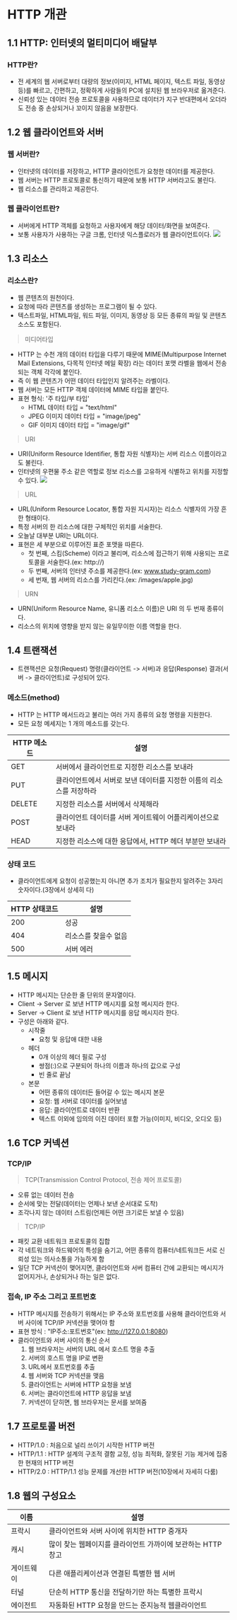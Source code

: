 # HTTP 개관

## 1.1 HTTP: 인터넷의 멀티미디어 배달부
### HTTP란?
- 전 세계의 웹 서버로부터 대량의 정보(이미지, HTML 페이지, 텍스트 파일, 동영상 등)를 빠르고, 간편하고, 정확하게 사람들의 PC에 설치된 웹 브라우저로 옮겨준다.
- 신뢰성 있는 데이터 전송 프로토콜을 사용하므로 데이터가 지구 반대편에서 오더라도 전송 중 손상되거나 꼬이지 않음을 보장한다.

## 1.2 웹 클라이언트와 서버
### 웹 서버란?
- 인터넷의 데이터를 저장하고, HTTP 클라이언트가 요청한 데이터를 제공한다.
- 웹 서버는 HTTP 프로토콜로 통신하기 때문에 보통 HTTP 서버라고도 불린다.
- 웹 리소스를 관리하고 제공한다.

### 웹 클라이언트란?
- 서버에게 HTTP 객체를 요청하고 사용자에게 해당 데이터/화면을 보여준다.
- 보통 사용자가 사용하는 구글 크롬, 인터넷 익스플로러가 웹 클라이언트이다.
![](../resource/images/chapter1/01-1.png#center)

## 1.3 리소스
### 리소스란?
- 웹 콘텐츠의 원천이다.
- 요청에 따라 콘텐츠를 생성하는 프로그램이 될 수 있다.
- 텍스트파일, HTML파일, 워드 파일, 이미지, 동영상 등 모든 종류의 파일 및 콘텐츠 소스도 포함된다.
> 미디어타입
- HTTP 는 수천 개의 데이터 타입을 다루기 때문에 MIME(Multipurpose Internet Mail Extensions, 다목적 인터넷 메일 확장) 라는 데이터 포맷 라벨을 웹에서 전송되는 객체 각각에 붙인다.
- 즉 이 웹 콘텐츠가 어떤 데이터 타입인지 알려주는 라벨이다.
- 웹 서버는 모든 HTTP 객체 데이터에 MIME 타입을 붙인다.
- 표현 형식: '주 타입/부 타입'
    - HTML 데이터 타입 = "text/html"
    - JPEG 이미지 데이터 타입 = "image/jpeg"
    - GIF 이미지 데이터 타입 = "image/gif"
> URI
- URI(Uniform Resource Identifier, 통합 자원 식별자)는 서버 리소스 이름이라고도 불린다.
- 인터넷의 우편물 주소 같은 역할로 정보 리소스를 고유하게 식별하고 위치를 지정할 수 있다.
![](../resource/images/chapter1/01-2.png#center)

> URL
- URL(Uniform Resource Locator, 통합 자원 지시자)는 리소스 식별자의 가장 흔한 형태이다.
- 특정 서버의 한 리소스에 대한 구체적인 위치를 서술한다.
- 오늘날 대부분 URI는 URL이다.
- 표현은 세 부분으로 이루어진 표준 포맷을 따른다.
    - 첫 번째, 스킴(Scheme) 이라고 불리며, 리소스에 접근하기 위해 사용되는 프로토콜을 서술한다.(ex: http://)
    - 두 번째, 서버의 인터넷 주소를 제공한다.(ex: www.study-gram.com)
    - 세 번재, 웹 서버의 리소스를 가리킨다.(ex: /images/apple.jpg)
> URN
- URN(Uniform Resource Name, 유니폼 리소스 이름)은 URI 의 두 번재 종류이다.
- 리소스의 위치에 영향을 받지 않는 유일무이한 이름 역할을 한다.

## 1.4 트랜잭션
- 트랜잭션은 요청(Request) 명령(클라이언트 -> 서버)과 응답(Response) 결과(서버 -> 클라이언트)로 구성되어 있다.
### 메소드(method)
- HTTP 는 HTTP 메서드라고 불리는 여러 가지 종류의 요청 명령을 지원한다.
- 모든 요청 메세지는 1 개의 메소드를 갖는다.

|HTTP 메소드| 설명  |
|---------|-----|
|GET|서버에서 클라이언트로 지정한 리소스를 보내라|
|PUT|클라이언트에서 서버로 보낸 데이터를 지정한 이름의 리소스를 저장하라|
|DELETE|지정한 리소스를 서버에서 삭제해라|
|POST|클라이언트 데이터를 서버 게이트웨이 어플리케이션으로 보내라|
|HEAD|지정한 리소스에 대한 응답에서, HTTP 헤더 부분만 보내라|
### 상태 코드
- 클라이언트에게 요청이 성공했는지 아니면 추가 조치가 필요한지 알려주는 3자리 숫자이다.(3장에서 상세히 다)

|HTTP 상태코드| 설명  |
|-------|-----|
|200| 성공  |
|404|리소스를 찾을수 없음|
|500| 서버 에러|

## 1.5 메시지
- HTTP 메시지는 단순한 줄 단위의 문자열이다.
- Client -> Server 로 보낸 HTTP 메시지를 요청 메시지라 한다.
- Server -> Client 로 보낸 HTTP 메시지를 응답 메시지라 한다.
- 구성은 아래와 같다.
    - 시작줄
        - 요청 및 응답애 대한 내용
    - 헤더
        - 0개 이상의 헤더 필로 구성
        - 쌍점(:)으로 구분되어 하나의 이름과 하나의 값으로 구성
        - 빈 줄로 끝남
    - 본문
        - 어떤 종류의 데이터든 들어갈 수 있는 메시지 본문
        - 요청: 웹 서버로 데이터를 실어보냄
        - 응답: 클라이언트로 데이터 반환
        - 텍스트 이외에 임의의 이진 데이터 포함 가능(이미지, 비디오, 오디오 등)

## 1.6 TCP 커넥션
### TCP/IP
> TCP(Transmission Control Protocol, 전송 제어 프로토콜)
- 오류 없는 데이터 전송
- 순서에 맞는 전달(데이터는 언제나 보낸 순서대로 도착)
- 조각나지 않는 데이터 스트림(언제든 어떤 크기로든 보낼 수 있음)
> TCP/IP
- 패킷 교환 네트워크 프로토콜의 집합
- 각 네트워크와 하드웨어의 특성을 숨기고, 어떤 종류의 컴퓨터/네트워크든 서로 신뢰성 있는 의사소통을 가능하게 함
- 일단 TCP 커넥션이 맺어지면, 클라이언트와 서버 컴퓨터 간에 교환되는 메시지가 없어지거나, 손상되거나 하는 일은 없다.
### 접속, IP 주소 그리고 포트번호
- HTTP 메시지를 전송하기 위해서는 IP 주소와 포트번호를 사용해 클라이언트와 서버 사이에 TCP/IP 커넥션을 맺어야 함
- 표현 방식 : "IP주소:포트번호"(ex: http://127.0.0.1:8080)
- 클라이언트와 서버 사이의 통신 순서
    1. 웹 브라우저는 서버의 URL 에서 호스트 명을 추출
    2. 서버의 호스트 명을 IP로 변환
    3. URL에서 포트번호를 추출
    4. 웹 서버와 TCP 커넥션을 맺음
    5. 클라이언트는 서버에 HTTP 요청을 보냄
    6. 서버는 클라이언트에 HTTP 응답을 보냄
    7. 커넥션이 닫히면, 웹 브라우저는 문서를 보여줌

## 1.7 프로토콜 버전
- HTTP/1.0 : 처음으로 널리 쓰이기 시작한 HTTP 버전
- HTTP/1.1 : HTTP 설계의 구조적 결함 교정, 성능 최적화, 잘못된 기능 제거에 집중한 현재의 HTTP 버전
- HTTP/2.0 : HTTP/1.1 성능 문제를 개선한 HTTP 버전(10장에서 자세히 다룸)

## 1.8 웹의 구성요소
| 이름    | 설명                                  |
|-------|-------------------------------------|
| 프락시   | 클라이언트와 서버 사이에 위치한 HTTP 중개자          |
| 캐시    | 많이 찾는 웹페이지를 클라이언트 가까이에 보관하는 HTTP 창고 |
| 게이트웨이 | 다른 애플리케이션과 연결된 특별한 웹 서버             |
|터널| 단순히 HTTP 통신을 전달하기만 하는 특별한 프락시       |
|에이전트| 자동화된 HTTP 요청을 만드는 준지능적 웹클라이언트       |
